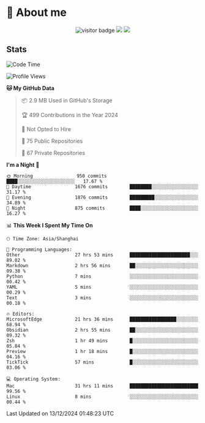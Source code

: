 <!-- ![](https://youpai.roccoshi.top/img/20200804214216.png) -->

# 🧐 About me
 
<p align="center">
<img src="https://visitor-badge.laobi.icu/badge?page_id=Lincest.Lincest&title=hits" alt="visitor badge"/>
<a href="mailto:imroccoshi@gmail.com"><img src="https://img.shields.io/badge/gmail-imroccoshi%40gmail.com-red"></a>
<a href="https://blog.roccoshi.top"><img src="https://img.shields.io/badge/blog-roccoshi-green"></a>
</p>

## Stats

<!--START_SECTION:waka-->
![Code Time](http://img.shields.io/badge/Code%20Time-1%2C784%20hrs%2014%20mins-blue)

![Profile Views](http://img.shields.io/badge/Profile%20Views-0-blue)

**🐱 My GitHub Data** 

> 📦 2.9 MB Used in GitHub's Storage 
 > 
> 🏆 499 Contributions in the Year 2024
 > 
> 🚫 Not Opted to Hire
 > 
> 📜 75 Public Repositories 
 > 
> 🔑 67 Private Repositories 
 > 
**I'm a Night 🦉** 

```text
🌞 Morning                950 commits         ████░░░░░░░░░░░░░░░░░░░░░   17.67 % 
🌆 Daytime                1676 commits        ████████░░░░░░░░░░░░░░░░░   31.17 % 
🌃 Evening                1876 commits        █████████░░░░░░░░░░░░░░░░   34.89 % 
🌙 Night                  875 commits         ████░░░░░░░░░░░░░░░░░░░░░   16.27 % 
```


📊 **This Week I Spent My Time On** 

```text
🕑︎ Time Zone: Asia/Shanghai

💬 Programming Languages: 
Other                    27 hrs 53 mins      ██████████████████████░░░   89.02 % 
Markdown                 2 hrs 56 mins       ██░░░░░░░░░░░░░░░░░░░░░░░   09.38 % 
Python                   7 mins              ░░░░░░░░░░░░░░░░░░░░░░░░░   00.42 % 
YAML                     5 mins              ░░░░░░░░░░░░░░░░░░░░░░░░░   00.29 % 
Text                     3 mins              ░░░░░░░░░░░░░░░░░░░░░░░░░   00.18 % 

🔥 Editors: 
MicrosoftEdge            21 hrs 36 mins      █████████████████░░░░░░░░   68.94 % 
Obsidian                 2 hrs 55 mins       ██░░░░░░░░░░░░░░░░░░░░░░░   09.32 % 
Zsh                      1 hr 49 mins        █░░░░░░░░░░░░░░░░░░░░░░░░   05.84 % 
Preview                  1 hr 18 mins        █░░░░░░░░░░░░░░░░░░░░░░░░   04.16 % 
TickTick                 57 mins             █░░░░░░░░░░░░░░░░░░░░░░░░   03.06 % 

💻 Operating System: 
Mac                      31 hrs 11 mins      █████████████████████████   99.56 % 
Linux                    8 mins              ░░░░░░░░░░░░░░░░░░░░░░░░░   00.44 % 
```


 Last Updated on 13/12/2024 01:48:23 UTC
<!--END_SECTION:waka-->


